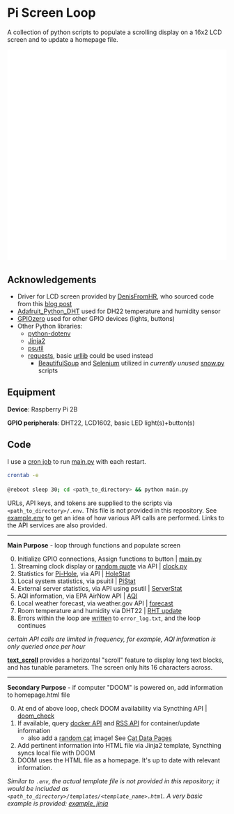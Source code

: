 # Pi Screen Loop

A collection of python scripts to populate a scrolling display on a 16x2 LCD screen and to update a homepage file.

<img src="https://raw.githubusercontent.com/NBPub/PiScreenLoop/main/logo.svg" title="PiScreen">

## Acknowledgements

 - Driver for LCD screen provided by [DenisFromHR](https://gist.github.com/DenisFromHR/cc863375a6e19dce359d), who sourced code from this [blog post](https://www.recantha.co.uk/blog/?p=4849)
 - [Adafruit_Python_DHT](https://github.com/adafruit/Adafruit_Python_DHT) used for DH22 temperature and humidity sensor 
 - [GPIOzero](https://gpiozero.readthedocs.io/en/stable/) used for other GPIO devices (lights, buttons)
 - Other Python libraries:
   - [python-dotenv](https://github.com/theskumar/python-dotenv)
   - [Jinja2](https://jinja.palletsprojects.com/en/)
   - [psutil](https://github.com/giampaolo/psutil)
   - [requests](https://requests.readthedocs.io/), basic [urllib](https://docs.python.org/3/library/urllib.html) could be used instead
       - [BeautifulSoup](https://www.crummy.com/software/BeautifulSoup/bs4/doc/) and [Selenium](https://www.selenium.dev/) utilized in *currently unused* [snow.py](/snow.py) scripts
   
   
## Equipment

**Device**: Raspberry Pi 2B

**GPIO peripherals**: DHT22, LCD1602, basic LED light(s)+button(s)

## Code

I use a [cron job](https://en.wikipedia.org/wiki/Cron) to run [main.py](/main.py) with each restart.

```bash
crontab -e

@reboot sleep 30; cd <path_to_directory> && python main.py
```

URLs, API keys, and tokens are supplied to the scripts via `<path_to_directory>/.env`. This file is not provided in this repository. 
See [example.env](/example.env) to get an idea of how various API calls are performed. 
Links to the API services are also provided.

----

**Main Purpose** - loop through functions and populate screen

  0. Initialize GPIO connections, Assign functions to button | [main.py](/main.py)
  1. Streaming clock display or [random quote](https://github.com/lukePeavey/quotable) via API | [clock.py](/clock.py)
  2. Statistics for [Pi-Hole](https://pi-hole.net/), via API | [HoleStat](/stats.py#L135)
  3. Local system statistics, via psuitil | [PiStat](/stats.py#L26)
  4. External server statistics, via API using psutil | [ServerStat](/stats.py#L152)
  5. AQI information, via EPA AirNow API | [AQI](/stats.py#L103)
  6. Local weather forecast, via weather.gov API | [forecast](/stats.py#L42)
  7. Room temperature and humidity via DHT22 | [RHT update](/RTH.py)
  8. Errors within the loop are [written](/main.py#L125) to `error_log.txt`, and the loop continues
  
*certain API calls are limited in frequency, for example, AQI information is only queried once per hour*

**[text_scroll](https://github.com/NBPub/PiScreenLoop/blob/main/stats.py#L10)** provides a horizontal "scroll" feature to display long text blocks, and has tunable parameters. 
The screen only hits 16 characters across.

----

**Secondary Purpose** - if computer "DOOM" is powered on, add information to homepage.html file

  0. At end of above loop, check DOOM availability via Syncthing API | [doom_check]()
  1. If available, query [docker API](https://github.com/NBPub/PiScreenLoop/blob/main/stats.py#L196) and [RSS API](https://github.com/NBPub/PiScreenLoop/blob/main/stats.py#L182) for container/update information
      - also add a [random cat](https://github.com/NBPub/PiScreenLoop/blob/main/stats.py#L226) image! See [Cat Data Pages](https://cat-data-pages.onrender.com/)
  2. Add pertinent information into HTML file via Jinja2 template, Syncthing syncs local file with DOOM
  3. DOOM uses the HTML file as a homepage. It's up to date with relevant information.

*Similar to `.env`, the actual template file is not provided in this repository; it would be included as `<path_to_directory>/templates/<template_name>.html`. A very basic example is provided: [example_jinja](/example_jinja.html)*

 